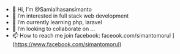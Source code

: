 - 👋 Hi, I’m @Samialhasansimanto
- 👀 I’m interested in full stack web development
- 🌱 I’m currently learning php, laravel
- 💞️ I’m looking to collaborate on ...
- 📫 How to reach me join facebook: faceook.com/simantomorul
](https://www.facebook.com/simantomorul)
<!---
Samialhasansimanto/Samialhasansimanto is a ✨ special ✨ repository because its `README.md` (this file) appears on your GitHub profile.
You can click the Preview link to take a look at your changes.
--->

